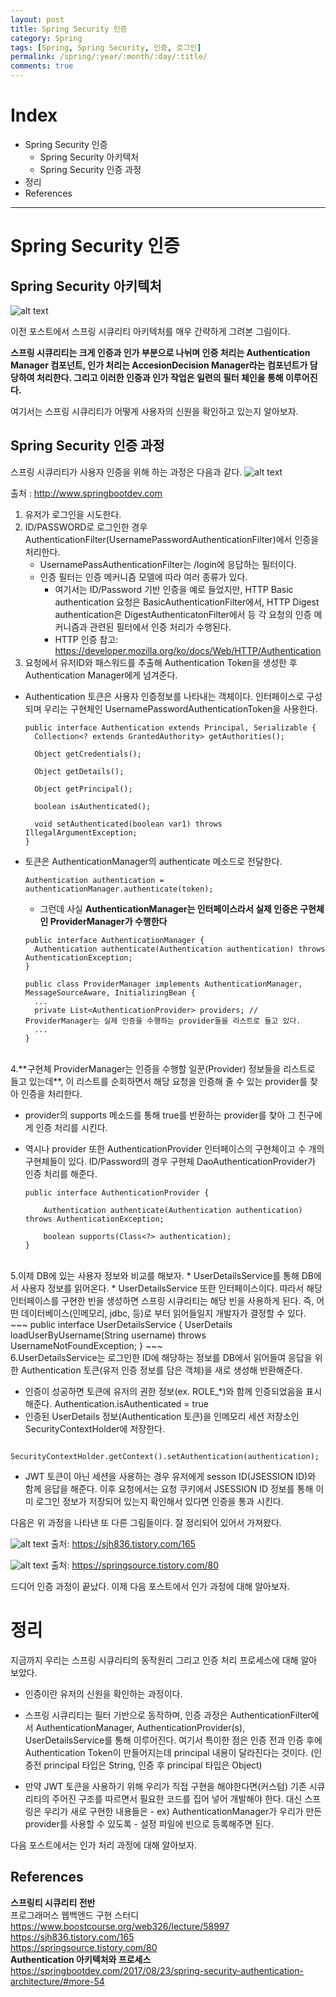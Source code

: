 ```yaml
---
layout: post
title: Spring Security 인증
category: Spring
tags: [Spring, Spring Security, 인증, 로그인]
permalink: /spring/:year/:month/:day/:title/
comments: true
---
```


# Index

- Spring Security 인증
  - Spring Security 아키텍처
  - Spring Security 인증 과정
- 정리
- References

---

# Spring Security 인증

## Spring Security 아키텍처

![alt text](/public/img/spring/spring-security-architecture-simple.png "스프링 시큐리티 아키텍처 - 간단")

이전 포스트에서 스프링 시큐리티 아키텍처를 매우 간략하게 그려본 그림이다.

**스프링 시큐리티는 크게 인증과 인가 부분으로 나뉘며 인증 처리는 Authentication Manager 컴포넌트, 인가 처리는 AccesionDecision Manager라는 컴포넌트가 담당하여 처리한다. 그리고 이러한 인증과 인가 작업은 일련의 필터 체인을 통해 이루어진다.**

여기서는 스프링 시큐리티가 어떻게 사용자의 신원을 확인하고 있는지 알아보자.

## Spring Security 인증 과정

스프링 시큐리티가 사용자 인증을 위해 하는 과정은 다음과 같다.
![alt text](/public/img/spring/spring-security-authentication-process.png "스프링 시큐리티 아키텍처1 - 인증 과정")

출처 : http://www.springbootdev.com

1. 유저가 로그인을 시도한다.
2. ID/PASSWORD로 로그인한 경우 AuthenticationFilter(UsernamePasswordAuthenticationFilter)에서 인증을 처리한다.
   - UsernamePassAuthenticationFilter는 /login에 응답하는 필터이다.
   - 인증 필터는 인증 메커니즘 모델에 따라 여러 종류가 있다.
     - 여기서는 ID/Password 기반 인증을 예로 들었지만, HTTP Basic authentication 요청은 BasicAuthenticationFilter에서, HTTP Digest authentication은 DigestAuthenticatonFilter에서 등 각 요청의 인증 메커니즘과 관련된 필터에서 인증 처리가 수행된다.
     - HTTP 인증 참고: https://developer.mozilla.org/ko/docs/Web/HTTP/Authentication
3. 요청에서 유저ID와 패스워드를 추출해 Authentication Token을 생성한 후 Authentication Manager에게 넘겨준다.

- Authentication 토큰은 사용자 인증정보를 나타내는 객체이다. 인터페이스로 구성되며 우리는 구현체인 UsernamePasswordAuthenticationToken을 사용한다.

  ```
  public interface Authentication extends Principal, Serializable {
    Collection<? extends GrantedAuthority> getAuthorities();

    Object getCredentials();

    Object getDetails();

    Object getPrincipal();

    boolean isAuthenticated();

    void setAuthenticated(boolean var1) throws IllegalArgumentException;
  }
  ```

- 토큰은 AuthenticationManager의 authenticate 메소드로 전달한다.

  ```
  Authentication authentication = authenticationManager.authenticate(token);
  ```

  - 그런데 사실 **AuthenticationManager는 인터페이스라서 실제 인증은 구현체인 ProviderManager가 수행한다**

  ```
  public interface AuthenticationManager {
    Authentication authenticate(Authentication authentication) throws AuthenticationException;
  }
  ```

  ```
  public class ProviderManager implements AuthenticationManager, MessageSourceAware, InitializingBean {
    ...
    private List<AuthenticationProvider> providers; // ProviderManager는 실제 인증을 수행하는 provider들을 리스트로 들고 있다.
    ...
  }
  ```

<br>
4.**구현체 ProviderManager는 인증을 수행할 일꾼(Provider) 정보들을 리스트로 들고 있는데**, 이 리스트를 순회하면서 해당 요청을 인증해 줄 수 있는 provider를 찾아 인증을 처리한다.

- provider의 supports 메소드를 통해 true를 반환하는 provider를 찾아 그 친구에게 인증 처리를 시킨다.
- 역시나 provider 또한 AuthenticationProvider 인터페이스의 구현체이고 수 개의 구현체들이 있다. ID/Password의 경우 구현체 DaoAuthenticationProvider가 인증 처리를 해준다.

  ```
  public interface AuthenticationProvider {

      Authentication authenticate(Authentication authentication) throws AuthenticationException;

      boolean supports(Class<?> authentication);
  }
  ```

<br>
5.이제 DB에 있는 사용자 정보와 비교를 해보자. 
  * UserDetailsService를 통해 DB에서 사용자 정보를 읽어온다.
  * UserDetailsService 또한 인터페이스이다. 따라서 해당 인터페이스를 구현한 빈을 생성하면 스프링 시큐리티는 해당 빈을 사용하게 된다. 
  즉, 어떤 데이터베이스(인메모리, jdbc, 등)로 부터 읽어들일지 개발자가 결정할 수 있다. 
    ~~~
    public interface UserDetailsService {
      UserDetails loadUserByUsername(String username) throws UsernameNotFoundException; 
    }
    ~~~

<br>
6.UserDetailsService는 로그인한 ID에 해당하는 정보를 DB에서 읽어들여 응답을 위한 Authentication 토큰(유저 인증 정보를 담은 객체)을 새로 생성해 반환해준다.

- 인증이 성공하면 토큰에 유저의 권한 정보(ex. ROLE\_\*)와 함께 인증되었음을 표시해준다. Authentication.isAuthenticated = true
- 인증된 UserDetails 정보(Authentication 토큰)을 인메모리 세션 저장소인 SecurityContextHolder에 저장한다.

```
  SecurityContextHolder.getContext().setAuthentication(authentication);
```

- JWT 토큰이 아닌 세션을 사용하는 경우 유저에게 sesson ID(JSESSION ID)와 함께 응답을 해준다. 이후 요청에서는 요청 쿠키에서 JSESSION ID 정보를 통해 이미 로그인 정보가 저장되어 있는지 확인해서 있다면 인증을 통과 시킨다.

다음은 위 과정을 나타낸 또 다른 그림들이다. 잘 정리되어 있어서 가져왔다.

![alt text](/public/img/spring/spring-security-authentication-process1.png "스프링 시큐리티 아키텍처2 - 인증 과정")
출처: https://sjh836.tistory.com/165

![alt text](/public/img/spring/spring-security-authentication-process2.png "스프링 시큐리티 아키텍처3 - 인증 과정")
출처: https://springsource.tistory.com/80
<br>

드디어 인증 과정이 끝났다. 이제 다음 포스트에서 인가 과정에 대해 알아보자.

# 정리

지금까지 우리는 스프링 시큐리티의 동작원리 그리고 인증 처리 프로세스에 대해 알아 보았다.

- 인증이란 유저의 신원을 확인하는 과정이다.

- 스프링 시큐리티는 필터 기반으로 동작하며, 인증 과정은 AuthenticationFilter에서 AuthenticationManager, AuthenticationProvider(s), UserDetailsService를 통해 이루어진다. 여기서 특이한 점은 인증 전과 인증 후에 Authentication Token이 만들어지는데 principal 내용이 달라진다는 것이다. (인증전 principal 타입은 String, 인증 후 principal 타입은 Object)

- 만약 JWT 토큰을 사용하기 위해 우리가 직접 구현을 해야한다면(커스텀) 기존 시큐리티의 주어진 구조를 따르면서 필요한 코드를 집어 넣어 개발해야 한다. 대신 스프링은 우리가 새로 구현한 내용들은 - ex) AuthenticationManager가 우리가 만든 provider를 사용할 수 있도록 - 설정 파일에 빈으로 등록해주면 된다.

다음 포스트에서는 인가 처리 과정에 대해 알아보자.

## References

**스프링티 시큐리티 전반**<br>
프로그래머스 웹백엔드 구현 스터디<br>
https://www.boostcourse.org/web326/lecture/58997<br>
https://sjh836.tistory.com/165<br>
https://springsource.tistory.com/80<br>
**Authentication 아키텍처와 프로세스** <br>
https://springbootdev.com/2017/08/23/spring-security-authentication-architecture/#more-54<br>

